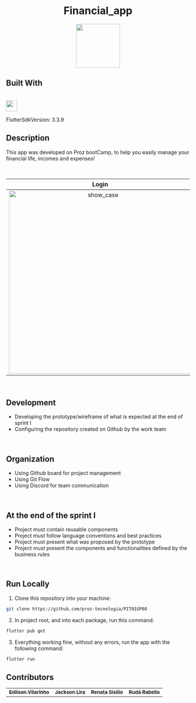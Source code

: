 <h1 align="center">
  Financial_app
</h1>
<p align="center">
  <img  src="https://user-images.githubusercontent.com/22122/198906925-5211f194-034c-4a79-b4aa-7cf1f3c2680d.png" height="120px"/>
</p>

 ## Built With
  <br/>
  <img src="https://storage.googleapis.com/cms-storage-bucket/6a07d8a62f4308d2b854.svg" height="30px" align="center"/>

  
<br/>

FlutterSdkVersion: 3.3.9

## Description

This app was developed on Proz bootCamp, to help you easily manage your financial life, incomes and expenses!

<br/>

Login                      | Home                      | New Transaction              |
:-------------------------:|:-------------------------:|:-------------------------:
<img src="https://user-images.githubusercontent.com/22122/205398099-6734d973-6500-451d-8a14-4160e8a4caad.png" alt="show_case"  height="500">   | <img src="https://user-images.githubusercontent.com/22122/205393788-36656752-a3ff-45d2-a242-2b9e7665af18.png" alt="show_case"  height="500"> | <img src="https://user-images.githubusercontent.com/22122/205413126-fe3a2592-d05f-4ed3-ae29-0a5ef17ef2a6.png" alt="show_case"  height="500">    

<br/>



## Development
- Developing the prototype/wireframe of what is expected at the end of sprint I
- Configuring the repository created on Github by the work team

</br>

## Organization
- Using Github board for project management
- Using Git Flow
- Using Discord for team communication

</br>

## At the end of the sprint I
- Project must contain reusable components
- Project must follow language conventions and best practices
- Project must present what was proposed by the prototype
- Project must present the components and functionalities defined by the business rules

</br>

## Run Locally

1. Clone this repository into your machine:

```bash
git clone https://github.com/proz-tecnologia/PIT01GP08
```

2. In project root, and into each package, run this command:

```bash
flutter pub get
```
3. Everything working fine, without any errors, run the app with the following command:

```bash
flutter run 
```

## Contributors 


<table>
  <tr>
    <td align="center"><a href="https://github.com/evilarinho"><sub><b>Edilson Vilarinho</b></sub></a><br/></td>
    <td align="center"><a href="https://github.com/jacksonlira88"><sub><b>Jackson Lira</b></sub></a><br/></td>
    <td align="center"><a href="https://github.com/RenataSisilio"><sub><b>Renata Sisilio</b></sub></a><br/></td>
    <td align="center"><a href="https://github.com/rudarabello"><sub><b>Rudá Rabello</b></sub></a><br/></td>


</table>
